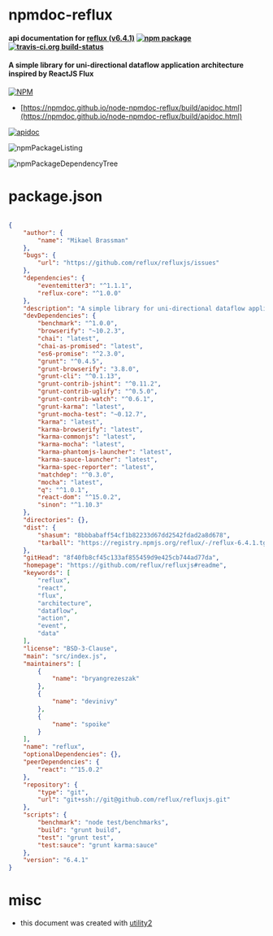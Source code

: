 # npmdoc-reflux

#### api documentation for  [reflux (v6.4.1)](https://github.com/reflux/refluxjs#readme)  [![npm package](https://img.shields.io/npm/v/npmdoc-reflux.svg?style=flat-square)](https://www.npmjs.org/package/npmdoc-reflux) [![travis-ci.org build-status](https://api.travis-ci.org/npmdoc/node-npmdoc-reflux.svg)](https://travis-ci.org/npmdoc/node-npmdoc-reflux)

#### A simple library for uni-directional dataflow application architecture inspired by ReactJS Flux

[![NPM](https://nodei.co/npm/reflux.png?downloads=true&downloadRank=true&stars=true)](https://www.npmjs.com/package/reflux)

- [https://npmdoc.github.io/node-npmdoc-reflux/build/apidoc.html](https://npmdoc.github.io/node-npmdoc-reflux/build/apidoc.html)

[![apidoc](https://npmdoc.github.io/node-npmdoc-reflux/build/screenCapture.buildCi.browser.%252Ftmp%252Fbuild%252Fapidoc.html.png)](https://npmdoc.github.io/node-npmdoc-reflux/build/apidoc.html)

![npmPackageListing](https://npmdoc.github.io/node-npmdoc-reflux/build/screenCapture.npmPackageListing.svg)

![npmPackageDependencyTree](https://npmdoc.github.io/node-npmdoc-reflux/build/screenCapture.npmPackageDependencyTree.svg)



# package.json

```json

{
    "author": {
        "name": "Mikael Brassman"
    },
    "bugs": {
        "url": "https://github.com/reflux/refluxjs/issues"
    },
    "dependencies": {
        "eventemitter3": "^1.1.1",
        "reflux-core": "^1.0.0"
    },
    "description": "A simple library for uni-directional dataflow application architecture inspired by ReactJS Flux",
    "devDependencies": {
        "benchmark": "^1.0.0",
        "browserify": "~10.2.3",
        "chai": "latest",
        "chai-as-promised": "latest",
        "es6-promise": "^2.3.0",
        "grunt": "^0.4.5",
        "grunt-browserify": "3.8.0",
        "grunt-cli": "^0.1.13",
        "grunt-contrib-jshint": "^0.11.2",
        "grunt-contrib-uglify": "^0.5.0",
        "grunt-contrib-watch": "^0.6.1",
        "grunt-karma": "latest",
        "grunt-mocha-test": "~0.12.7",
        "karma": "latest",
        "karma-browserify": "latest",
        "karma-commonjs": "latest",
        "karma-mocha": "latest",
        "karma-phantomjs-launcher": "latest",
        "karma-sauce-launcher": "latest",
        "karma-spec-reporter": "latest",
        "matchdep": "^0.3.0",
        "mocha": "latest",
        "q": "^1.0.1",
        "react-dom": "^15.0.2",
        "sinon": "^1.10.3"
    },
    "directories": {},
    "dist": {
        "shasum": "8bbbabaff54cf1b82233d67dd2542fdad2a8d678",
        "tarball": "https://registry.npmjs.org/reflux/-/reflux-6.4.1.tgz"
    },
    "gitHead": "8f40fb8cf45c133af855459d9e425cb744ad77da",
    "homepage": "https://github.com/reflux/refluxjs#readme",
    "keywords": [
        "reflux",
        "react",
        "flux",
        "architecture",
        "dataflow",
        "action",
        "event",
        "data"
    ],
    "license": "BSD-3-Clause",
    "main": "src/index.js",
    "maintainers": [
        {
            "name": "bryangrezeszak"
        },
        {
            "name": "devinivy"
        },
        {
            "name": "spoike"
        }
    ],
    "name": "reflux",
    "optionalDependencies": {},
    "peerDependencies": {
        "react": "^15.0.2"
    },
    "repository": {
        "type": "git",
        "url": "git+ssh://git@github.com/reflux/refluxjs.git"
    },
    "scripts": {
        "benchmark": "node test/benchmarks",
        "build": "grunt build",
        "test": "grunt test",
        "test:sauce": "grunt karma:sauce"
    },
    "version": "6.4.1"
}
```



# misc
- this document was created with [utility2](https://github.com/kaizhu256/node-utility2)
